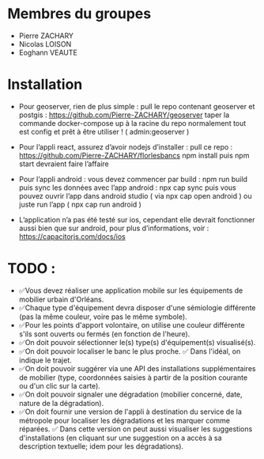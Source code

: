 # Membres du groupes
- Pierre ZACHARY
- Nicolas LOISON
- Eoghann VEAUTE

# Installation
- Pour geoserver, rien de plus simple : 
  pull le repo contenant geoserver et postgis : https://github.com/Pierre-ZACHARY/geoserver 
  taper la commande docker-compose up à la racine du repo 
  normalement tout est config et prêt à être utiliser ! ( admin:geoserver )

- Pour l’appli react, assurez d’avoir nodejs d’installer : 
  pull ce repo : https://github.com/Pierre-ZACHARY/florlesbancs 
  npm install puis npm start devraient faire l’affaire

- Pour l’appli android : 
  vous devez commencer par build : npm run build
  puis sync les données avec l’app android : npx cap sync
  puis vous pouvez ouvrir l’app dans android studio ( via npx cap open android )  ou juste run l’app ( npx cap run android ) 

- L’application n’a pas été testé sur ios, cependant elle devrait fonctionner aussi bien que sur android, pour plus d’informations, voir : https://capacitorjs.com/docs/ios 


# TODO :
- ✅Vous devez réaliser une application mobile sur les équipements de mobilier urbain d'Orléans.
- ✅Chaque type d'équipement devra disposer d'une sémiologie différente (pas la même couleur, voire pas le même symbole).
- ✅Pour les points d'apport volontaire, on utilise une couleur différente s'ils sont ouverts ou fermés (en fonction de l'heure).
- ✅On doit pouvoir sélectionner le(s) type(s) d'équipement(s) visualisé(s).
- ✅On doit pouvoir localiser le banc le plus proche. ✅ Dans l'idéal, on indique le trajet.
- ✅On doit pouvoir suggérer via une API des installations supplémentaires de mobilier (type, coordonnées saisies à partir de la position courante ou d'un clic sur la carte).
- ✅On doit pouvoir signaler une dégradation (mobilier concerné, date, nature de la dégradation).
- ✅On doit fournir une version de l'appli à destination du service de la métropole pour localiser les dégradations et les marquer comme réparées. ✅ Dans cette version on peut aussi visualiser les suggestions d'installations (en cliquant sur une suggestion on a accès à sa description textuelle; idem pour les dégradations).
